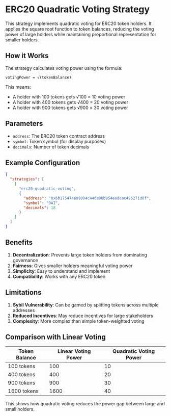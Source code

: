 # ERC20 Quadratic Voting Strategy

This strategy implements quadratic voting for ERC20 token holders. It applies the square root function to token balances, reducing the voting power of large holders while maintaining proportional representation for smaller holders.

## How it Works

The strategy calculates voting power using the formula:
```
votingPower = √(tokenBalance)
```

This means:
- A holder with 100 tokens gets √100 = 10 voting power
- A holder with 400 tokens gets √400 = 20 voting power  
- A holder with 900 tokens gets √900 = 30 voting power

## Parameters

- `address`: The ERC20 token contract address
- `symbol`: Token symbol (for display purposes)
- `decimals`: Number of token decimals

## Example Configuration

```json
{
  "strategies": [
    [
      "erc20-quadratic-voting",
      {
        "address": "0x6b175474e89094c44da98b954eedeac495271d0f",
        "symbol": "DAI",
        "decimals": 18
      }
    ]
  ]
}
```

## Benefits

1. **Decentralization**: Prevents large token holders from dominating governance
2. **Fairness**: Gives smaller holders meaningful voting power
3. **Simplicity**: Easy to understand and implement
4. **Compatibility**: Works with any ERC20 token

## Limitations

1. **Sybil Vulnerability**: Can be gamed by splitting tokens across multiple addresses
2. **Reduced Incentives**: May reduce incentives for large stakeholders
3. **Complexity**: More complex than simple token-weighted voting

## Comparison with Linear Voting

| Token Balance | Linear Voting Power | Quadratic Voting Power |
|---------------|-------------------|----------------------|
| 100 tokens    | 100               | 10                   |
| 400 tokens    | 400               | 20                   |
| 900 tokens    | 900               | 30                   |
| 1600 tokens   | 1600              | 40                   |

This shows how quadratic voting reduces the power gap between large and small holders. 